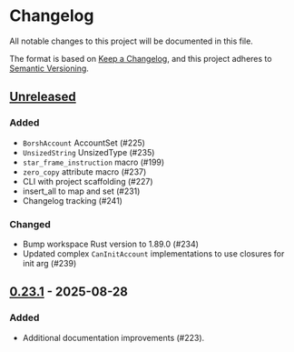 # Changelog

All notable changes to this project will be documented in this file.

The format is based on [Keep a Changelog](https://keepachangelog.com/en/1.1.0/),
and this project adheres to [Semantic Versioning](https://semver.org/spec/v2.0.0.html).

## [Unreleased]

### Added

- `BorshAccount` AccountSet (#225)
- `UnsizedString` UnsizedType (#235)
- `star_frame_instruction` macro (#199)
- `zero_copy` attribute macro (#237)
- CLI with project scaffolding (#227)
- insert_all to map and set (#231)
- Changelog tracking (#241)

### Changed

- Bump workspace Rust version to 1.89.0 (#234)
- Updated complex `CanInitAccount` implementations to use closures for init arg (#239)

## [0.23.1] - 2025-08-28

### Added

- Additional documentation improvements (#223).

[unreleased]: https://github.com/staratlasmeta/star_frame/compare/v0.23.1...HEAD
[0.23.1]: https://github.com/staratlasmeta/star_frame/compare/v0.23.0...v0.23.1
